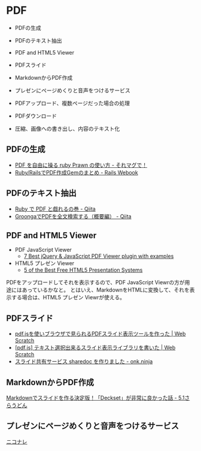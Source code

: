 # PDF

* PDFの生成
* PDFのテキスト抽出
* PDF and HTML5 Viewer
* PDFスライド
* MarkdownからPDF作成
* プレゼンにページめくりと音声をつけるサービス

* PDFアップロード、複数ページだった場合の処理
* PDFダウンロード
* 圧縮、画像への書き出し、内容のテキスト化

## PDFの生成

* [PDF を自由に操る ruby Prawn の使い方 - それマグで！](http://takuya-1st.hatenablog.jp/entry/2015/01/18/223308)
* [Ruby/RailsでPDF作成Gemのまとめ - Rails Webook](http://ruby-rails.hatenadiary.com/entry/20140906/1409995011)

## PDFのテキスト抽出

* [Ruby で PDF と戯れるの巻 - Qiita](http://qiita.com/yancya/items/2992cd21cf390570f47a)
* [GroongaでPDFを全文検索する（概要編） - Qiita](http://qiita.com/myokoym/items/17591f3de77a7c47404c)

## PDF and HTML5 Viewer

* PDF JavaScript Viewer
	* [7 Best jQuery & JavaScript PDF Viewer plugin with examples](http://www.jqueryrain.com/2012/09/best-jquery-pdf-viewer-plugin-examples/)
* HTML5 プレゼン Viewer
	* [5 of the Best Free HTML5 Presentation Systems](http://www.sitepoint.com/5-free-html5-presentation-systems/)

PDFをアップロードしてそれを表示するので、PDF JavaScript Viewrの方が用途にはあっているかなと。
とはいえ、MarkdownをHTMLに変換して、それを表示する場合は、HTML5 プレゼン Viewrが使える。

## PDFスライド

* [pdf.jsを使いブラウザで見られるPDFスライド表示ツールを作った | Web Scratch](http://efcl.info/2014/10/07/pdf-presentation/)
* [[pdf.js] テキスト選択出来るスライド表示ライブラリを書いた | Web Scratch](http://efcl.info/2015/12/07/pdf.js-controller/)
* [スライド共有サービス sharedoc を作りました - onk.ninja](http://blog.onk.ninja/2015/12/02/release-sharedoc)

## MarkdownからPDF作成

[Markdownでスライドを作る決定版！「Deckset」が非常に良かった話 - 5.1さらうどん](http://giginet.hateblo.jp/entry/2014/05/05/215804)

## プレゼンにページめくりと音声をつけるサービス

[ニコナレ](http://niconare.nicovideo.jp/)